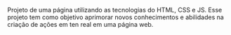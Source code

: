 Projeto de uma página utilizando as tecnologias do HTML, CSS e JS.
Esse projeto tem como objetivo aprimorar novos conhecimentos e abilidades na criação de ações em ten real em uma página web.
